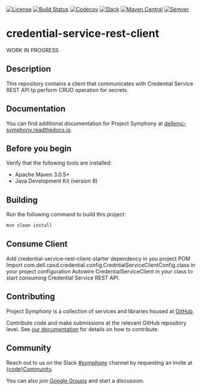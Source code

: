 [![License](https://img.shields.io/badge/License-EPL%201.0-red.svg)](https://opensource.org/licenses/EPL-1.0)
[![Build Status](https://travis-ci.org/dellemc-symphony/credential-service-rest-client.svg?branch=master)](https://travis-ci.org/dellemc-symphony/credential-service-rest-client)
[![Codecov](https://img.shields.io/codecov/c/github/dellemc-symphony/credential-service-rest-client.svg)](https://codecov.io/gh/dellemc-symphony/credential-service-rest-client)
[![Slack](http://img.shields.io/badge/slack-join%20the%20chat-00B9FF.svg?style=flat-square)](https://codecommunity.slack.com/messages/symphony)
[![Maven Central](https://maven-badges.herokuapp.com/maven-central/com.dell.cpsd/credential-service-rest-client/badge.svg)](https://maven-badges.herokuapp.com/maven-central/com.dell.cpsd/credential-service-rest-client)
[![Semver](http://img.shields.io/SemVer/2.0.0.png)](http://semver.org/spec/v2.0.0.html)

# credential-service-rest-client

WORK IN PROGRESS

## Description
This repository contains a client that communicates with Credential Service REST API tp perform CRUD operation for secrets.

## Documentation
You can find additional documentation for Project Symphony at [dellemc-symphony.readthedocs.io](http://dellemcsymphony.readthedocs.io/en/latest/).

## Before you begin
Verify that the following tools are installed:
 
* Apache Maven 3.0.5+
* Java Development Kit (version 8)

## Building
Run the following command to build this project:
```bash
mvn clean install
```
## Consume Client
Add credential-service-rest-client-starter dependency in you project POM
Import com.dell.cpsd.credential.config.CredntialServiceClientConfig.class in your project configuration
Autowire CredentialServiceClient in your class to start consuming Credential Service REST API.


## Contributing 
Project Symphony is a collection of services and libraries housed at [GitHub][github].
 
Contribute code and make submissions at the relevant GitHub repository level. See [our documentation][contributing] for details on how to contribute.

## Community 
Reach out to us on the Slack [#symphony][slack] channel by requesting an invite at [{code}Community][codecommunity].
 
You can also join [Google Groups][googlegroups] and start a discussion.
 
[slack]: https://codecommunity.slack.com/messages/symphony
[googlegroups]: https://groups.google.com/forum/#!forum/dellemc-symphony
[codecommunity]: http://community.codedellemc.com/
[contributing]: http://dellemc-symphony.readthedocs.io/en/latest/contributingtosymphony.html
[github]: https://github.com/dellemc-symphony
[documentation]: https://dellemc-symphony.readthedocs.io/en/latest/

